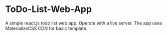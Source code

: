 # ToDo-List-Web-App
A simple react.js todo list web app. Operate with a live server. 
The app uses MaterializeCSS CDN for basic template.
